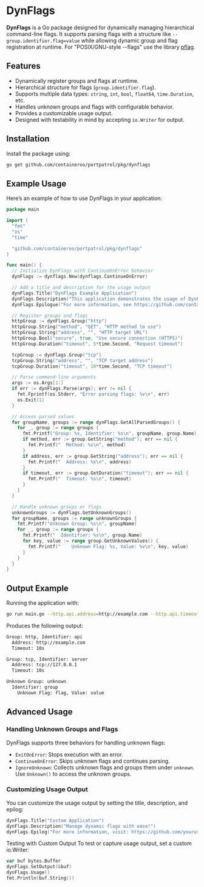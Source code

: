 # DynFlags

**DynFlags** is a Go package designed for dynamically managing hierarchical command-line flags. It supports parsing flags with a structure like `--group.identifier.flag=value` while allowing dynamic group and flag registration at runtime. For "POSIX/GNU-style --flags" use the library [pflag](https://github.com/spf13/pflag).

## Features

- Dynamically register groups and flags at runtime.
- Hierarchical structure for flags (`group.identifier.flag`).
- Supports multiple data types: `string`, `int`, `bool`, `float64`, `time.Duration`, etc.
- Handles unknown groups and flags with configurable behavior.
- Provides a customizable usage output.
- Designed with testability in mind by accepting `io.Writer` for output.

## Installation

Install the package using:

```bash
go get github.com/containeroo/portpatrol/pkg/dynflags
```

## Example Usage

Here’s an example of how to use DynFlags in your application:

```go
package main

import (
  "fmt"
  "os"
  "time"

  "github.com/containeroo/portpatrol/pkg/dynflags"
)

func main() {
  // Initialize DynFlags with ContinueOnError behavior
  dynFlags := dynflags.New(dynflags.ContinueOnError)

  // Add a title and description for the usage output
  dynFlags.Title("DynFlags Example Application")
  dynFlags.Description("This application demonstrates the usage of DynFlags for managing hierarchical flags dynamically.")
  dynFlags.Epilogue("For more information, see https://github.com/containerish/portpatrol")

  // Register groups and flags
  httpGroup := dynFlags.Group("http")
  httpGroup.String("method", "GET", "HTTP method to use")
  httpGroup.String("address", "", "HTTP target URL")
  httpGroup.Bool("secure", true, "Use secure connection (HTTPS)")
  httpGroup.Duration("timeout", 5*time.Second, "Request timeout")

  tcpGroup := dynFlags.Group("tcp")
  tcpGroup.String("address", "", "TCP target address")
  tcpGroup.Duration("timeout", 10*time.Second, "TCP timeout")

  // Parse command-line arguments
  args := os.Args[1:]
  if err := dynFlags.Parse(args); err != nil {
    fmt.Fprintf(os.Stderr, "Error parsing flags: %v\n", err)
    os.Exit(1)
  }

  // Access parsed values
  for groupName, groups := range dynFlags.GetAllParsedGroups() {
    for _, group := range groups {
      fmt.Printf("Group: %s, Identifier: %s\n", groupName, group.Name)
      if method, err := group.GetString("method"); err == nil {
        fmt.Printf("  Method: %s\n", method)
      }
      if address, err := group.GetString("address"); err == nil {
        fmt.Printf("  Address: %s\n", address)
      }
      if timeout, err := group.GetDuration("timeout"); err == nil {
        fmt.Printf("  Timeout: %s\n", timeout)
      }
    }
  }

  // Handle unknown groups or flags
  unknownGroups := dynFlags.GetUnknownGroups()
  for groupName, groups := range unknownGroups {
    fmt.Printf("Unknown Group: %s\n", groupName)
    for _, group := range groups {
      fmt.Printf("  Identifier: %s\n", group.Name)
      for key, value := range group.GetUnknownValues() {
        fmt.Printf("    Unknown Flag: %s, Value: %v\n", key, value)
      }
    }
  }
}
```

## Output Example

Running the application with:

```bash
go run main.go --http.api.address=http://example.com --http.api.timeout=10s --tcp.server.address=tcp://127.0.0.1 --unknown.group.flag=value
```

Produces the following output:

```bash
Group: http, Identifier: api
  Address: http://example.com
  Timeout: 10s

Group: tcp, Identifier: server
  Address: tcp://127.0.0.1
  Timeout: 10s

Unknown Group: unknown
  Identifier: group
    Unknown Flag: flag, Value: value
```

## Advanced Usage

### Handling Unknown Groups and Flags

DynFlags supports three behaviors for handling unknown flags:

- `ExitOnError`: Stops execution with an error.
- `ContinueOnError`: Skips unknown flags and continues parsing.
- `IgnoreUnknown`: Collects unknown flags and groups them under `unknown`. Use `Unknown()` to access the unknown groups.

### Customizing Usage Output

You can customize the usage output by setting the title, description, and epilog:

```go
dynFlags.Title("Custom Application")
dynFlags.Description("Manage dynamic flags with ease!")
dynFlags.Epilog("For more information, visit: https://github.com/yourusername/dynflags")
```

Testing with Custom Output
To test or capture usage output, set a custom io.Writer:

```go
var buf bytes.Buffer
dynFlags.SetOutput(&buf)
dynFlags.Usage()
fmt.Println(buf.String())
```
